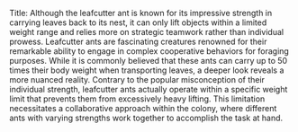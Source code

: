 Title: Although the leafcutter ant is known for its impressive strength in carrying leaves back to its nest, it can only lift objects within a limited weight range and relies more on strategic teamwork rather than individual prowess.
Leafcutter ants are fascinating creatures renowned for their remarkable ability to engage in complex cooperative behaviors for foraging purposes. While it is commonly believed that these ants can carry up to 50 times their body weight when transporting leaves, a deeper look reveals a more nuanced reality. Contrary to the popular misconception of their individual strength, leafcutter ants actually operate within a specific weight limit that prevents them from excessively heavy lifting. This limitation necessitates a collaborative approach within the colony, where different ants with varying strengths work together to accomplish the task at hand.